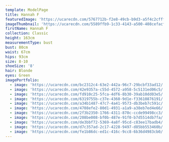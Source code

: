 ```yaml
---
template: ModelPage
title: Hannah F
featuredImage: 'https://ucarecdn.com/5767712b-f2e8-49cb-b9d3-a5f4c2cfff68/'
imageThumbnail: 'https://ucarecdn.com/5589ffb9-1c33-4143-a500-408cefacf581/'
firstName: Hannah F
collection: Classic
height: 163cm
measurementType: bust
bust: 80cm
waist: 67cm
hips: 93cm
size: 8-10
shoeSize: '8'
hair: Blonde
eyes: Green
imagePortfolio:
  - image: 'https://ucarecdn.com/bc2312c4-63e2-442a-96c7-29bcbf33ad12/'
  - image: 'https://ucarecdn.com/42e9357a-c55d-4572-a958-5c5131ed06c5/'
  - image: 'https://ucarecdn.com/fd910c25-5fca-4df6-8b30-39ab10dd03e5/'
  - image: 'https://ucarecdn.com/6319755b-c37e-4360-9d1e-f33610876191/'
  - image: 'https://ucarecdn.com/a34b1487-47c7-4a41-9573-db3beb7c591c/'
  - image: 'https://ucarecdn.com/4708efe2-80d1-4931-a1a9-a38eb7ed4e66/'
  - image: 'https://ucarecdn.com/2f3b2350-1766-4311-870c-ccde99498cc3/'
  - image: 'https://ucarecdn.com/208be008-bf0b-487e-91f0-b7d5514db7fa/'
  - image: 'https://ucarecdn.com/de3bbf72-5369-4a8f-95cd-c83ee17badb4/'
  - image: 'https://ucarecdn.com/d7c357ad-2c17-4228-9497-d85bb553460b/'
  - image: 'https://ucarecdn.com/fe1b86dc-ed1c-416c-9cc8-6b36d4983cb0/'
---
```


